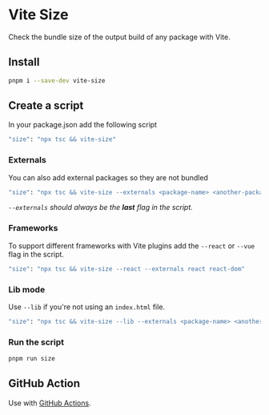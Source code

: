# Vite Size

Check the bundle size of the output build of any package with Vite.

## Install
```sh
pnpm i --save-dev vite-size
```

## Create a script

In your package.json add the following script

```sh
"size": "npx tsc && vite-size"
```

### Externals

You can also add external packages so they are not bundled

```sh
"size": "npx tsc && vite-size --externals <package-name> <another-package-name>"
```

_`--externals` should always be the **last** flag in the script._

### Frameworks

To support different frameworks with Vite plugins add the `--react` or `--vue` flag in the script.

```sh
"size": "npx tsc && vite-size --react --externals react react-dom"
```

### Lib mode

Use `--lib` if you're not using an `index.html` file. 

```sh
"size": "npx tsc && vite-size --lib --externals <package-name> <another-package-name>"
```

### Run the script

```sh
pnpm run size
```

## GitHub Action

Use with [GitHub Actions](https://github.com/glitch-txs/vite-size-action).
